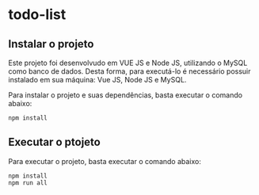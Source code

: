 # todo-list

## Instalar o projeto

Este projeto foi desenvolvudo em VUE JS e Node JS, utilizando o MySQL como banco de dados.
Desta forma, para executá-lo é necessário possuir instalado em sua máquina: Vue JS, Node JS e MySQL.

Para instalar o projeto e suas dependências, basta executar o comando abaixo:
```
npm install
```

## Executar o ptojeto

Para executar o projeto, basta executar o comando abaixo:
```
npm install
npm run all
```
